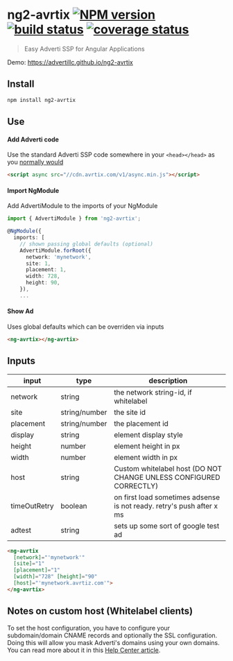 # ng2-avrtix [![NPM version][npm-image]][npm-url] [![build status][travis-img]][travis-url] [![coverage status][coverage-img]][coverage-url]

[npm-image]: https://img.shields.io/npm/v/ng2-avrtix.svg
[npm-url]: https://npmjs.org/package/ng2-avrtix
[travis-img]: https://travis-ci.org/AdvertiLLC/ng2-avrtix.svg?branch=master
[travis-url]: https://travis-ci.org/AdvertiLLC/ng2-avrtix
[coverage-img]: https://codecov.io/gh/AdvertiLLC/ng2-avrtix/branch/master/graph/badge.svg
[coverage-url]: https://codecov.io/gh/AdvertiLLC/ng2-avrtix

> Easy Adverti SSP for Angular Applications

Demo: https://advertillc.github.io/ng2-avrtix

## Install

```bash
npm install ng2-avrtix
```

## Use

#### Add Adverti code

Use the standard Adverti SSP code somewhere in your `<head></head>` as you [normally would]()

```html
<script async src="//cdn.avrtix.com/v1/async.min.js"></script>
```

#### Import NgModule

Add AdvertiModule to the imports of your NgModule

```typescript
import { AdvertiModule } from 'ng2-avrtix';

@NgModule({
  imports: [
    // shown passing global defaults (optional)
    AdvertiModule.forRoot({
      network: 'mynetwork',
      site: 1,
      placement: 1,
      width: 728,
      height: 90,
    }),
    ...
```

#### Show Ad

Uses global defaults which can be overriden via inputs

```html
<ng-avrtix></ng-avrtix>
```

## Inputs

| input        | type          | description                                                           |
| ------------ | ------------- | --------------------------------------------------------------------- |
| network      | string        | the network string-id, if whitelabel                                  |
| site         | string/number | the site id                                                           |
| placement    | string/number | the placement id                                                      |
| display      | string        | element display style                                                 |
| height       | number        | element height in px                                                  |
| width        | number        | element width in px                                                   |
| host         | string        | Custom whitelabel host (DO NOT CHANGE UNLESS CONFIGURED CORRECTLY)    |
| timeOutRetry | boolean       | on first load sometimes adsense is not ready. retry's push after x ms |
| adtest       | string        | sets up some sort of google test ad                                   |

```html
<ng-avrtix
  [network]="'mynetwork'"
  [site]="1"
  [placement]="1"
  [width]="728" [height]="90"
  [host]="'mynetwork.avrtiz.com'">
</ng-avrtix>
```

## Notes on custom host (Whitelabel clients)

To set the host configuration, you have to configure your subdomain/domain CNAME records and optionally the SSL configuration. Doing this will allow you mask Adverti's domains using your own domains. You can read more about it in this [Help Center article](http://help.adverti.io/whitelabel-ad-tech/integration/use-a-custom-domain-for-ad-serving).
